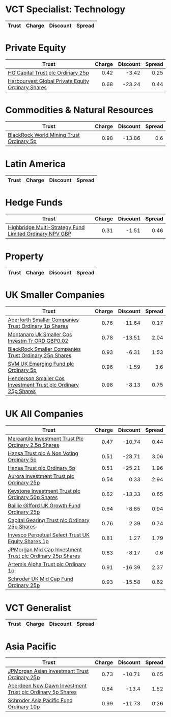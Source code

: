 # VCT Specialist: Technology
| Trust | Charge | Discount | Spread |
| ----- | ------:| --------:| ------:|
# Private Equity
| Trust | Charge | Discount | Spread |
| ----- | ------:| --------:| ------:|
|[HG Capital Trust plc Ordinary 25p](https://www.hl.co.uk/shares/shares-search-results/0392105 "Link")|0.42|-3.42|0.25|
|[Harbourvest Global Private Equity Ordinary Shares](https://www.hl.co.uk/shares/shares-search-results/BR30MJ8 "Link")|0.68|-23.24|0.44|
# Commodities & Natural Resources
| Trust | Charge | Discount | Spread |
| ----- | ------:| --------:| ------:|
|[BlackRock World Mining Trust Ordinary 5p](https://www.hl.co.uk/shares/shares-search-results/0577485 "Link")|0.98|-13.86|0.6|
# Latin America
| Trust | Charge | Discount | Spread |
| ----- | ------:| --------:| ------:|
# Hedge Funds
| Trust | Charge | Discount | Spread |
| ----- | ------:| --------:| ------:|
|[Highbridge Multi-Strategy Fund Limited Ordinary NPV GBP](https://www.hl.co.uk/shares/shares-search-results/B13YVW4 "Link")|0.31|-1.51|0.46|
# Property
| Trust | Charge | Discount | Spread |
| ----- | ------:| --------:| ------:|
# UK Smaller Companies
| Trust | Charge | Discount | Spread |
| ----- | ------:| --------:| ------:|
|[Aberforth Smaller Companies Trust Ordinary 1p Shares](https://www.hl.co.uk/shares/shares-search-results/0006655 "Link")|0.76|-11.64|0.17|
|[Montanaro Uk Smaller Cos Investm Tr ORD GBP0.02](https://www.hl.co.uk/shares/shares-search-results/BZ1H9L8 "Link")|0.78|-13.51|2.04|
|[BlackRock Smaller Companies Trust Ordinary 25p Shares](https://www.hl.co.uk/shares/shares-search-results/0643610 "Link")|0.93|-6.31|1.53|
|[SVM UK Emerging Fund plc Ordinary 5p](https://www.hl.co.uk/shares/shares-search-results/0068417 "Link")|0.96|-1.59|3.6|
|[Henderson Smaller Cos Investment Trust plc Ordinary 25p Shares](https://www.hl.co.uk/shares/shares-search-results/0906506 "Link")|0.98|-8.13|0.75|
# UK All Companies
| Trust | Charge | Discount | Spread |
| ----- | ------:| --------:| ------:|
|[Mercantile Investment Trust Plc Ordinary 2.5p Shares](https://www.hl.co.uk/shares/shares-search-results/BF4JDH5 "Link")|0.47|-10.74|0.44|
|[Hansa Trust plc A Non Voting Ordinary 5p](https://www.hl.co.uk/shares/shares-search-results/0787983 "Link")|0.51|-28.71|3.06|
|[Hansa Trust plc Ordinary 5p](https://www.hl.co.uk/shares/shares-search-results/0787972 "Link")|0.51|-25.21|1.96|
|[Aurora Investment Trust plc Ordinary 25p](https://www.hl.co.uk/shares/shares-search-results/0063326 "Link")|0.54|0.33|2.94|
|[Keystone Investment Trust plc Ordinary 50p Shares](https://www.hl.co.uk/shares/shares-search-results/0491206 "Link")|0.62|-13.33|0.65|
|[Baillie Gifford UK Growth Fund Ordinary 25p](https://www.hl.co.uk/shares/shares-search-results/0791348 "Link")|0.64|-8.85|0.94|
|[Capital Gearing Trust plc Ordinary 25p Shares](https://www.hl.co.uk/shares/shares-search-results/0173861 "Link")|0.76|2.39|0.74|
|[Invesco Perpetual Select Trust UK Equity Shares 1p](https://www.hl.co.uk/shares/shares-search-results/B1DPVL6 "Link")|0.81|1.27|1.79|
|[JPMorgan Mid Cap Investment Trust plc Ordinary 25p Shares](https://www.hl.co.uk/shares/shares-search-results/0235761 "Link")|0.83|-8.17|0.6|
|[Artemis Alpha Trust plc Ordinary 1p](https://www.hl.co.uk/shares/shares-search-results/0435594 "Link")|0.91|-16.39|2.37|
|[Schroder UK Mid Cap Fund Ordinary 25p](https://www.hl.co.uk/shares/shares-search-results/0610841 "Link")|0.93|-15.58|0.62|
# VCT Generalist
| Trust | Charge | Discount | Spread |
| ----- | ------:| --------:| ------:|
# Asia Pacific
| Trust | Charge | Discount | Spread |
| ----- | ------:| --------:| ------:|
|[JPMorgan Asian Investment Trust Ordinary 25p](https://www.hl.co.uk/shares/shares-search-results/0132077 "Link")|0.73|-10.71|0.65|
|[Aberdeen New Dawn Investment Trust plc Ordinary 5p Shares](https://www.hl.co.uk/shares/shares-search-results/BBM56V2 "Link")|0.84|-13.4|1.52|
|[Schroder Asia Pacific Fund Ordinary 10p](https://www.hl.co.uk/shares/shares-search-results/0791887 "Link")|0.99|-11.73|0.26|
